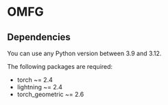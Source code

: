 # OMFG

## Dependencies

You can use any Python version between 3.9 and 3.12.

The following packages are required:

- torch ~= 2.4
- lightning ~= 2.4
- torch_geometric ~= 2.6
